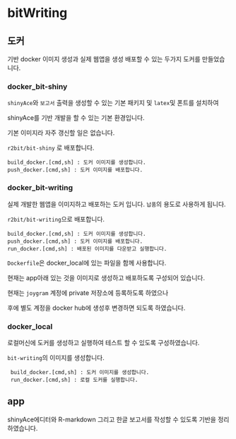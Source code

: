 # bitWriting

## 도커

기반 docker 이미지 생성과 실제 웹앱을 생성 배포할 수 있는 두가지 도커를 만들었습니다.

### docker_bit-shiny

`shinyAce`와 `보고서` 출력을 생성할 수 있는 기본 패키지 및 `latex`및 폰트를 설치하여

shinyAce를 기반 개발을 할 수 있는 기본 환경입니다.

기본 이미지라 자주 갱신할 일은 없습니다.

`r2bit/bit-shiny` 로 배포합니다.

```
build_docker.[cmd,sh] : 도커 이미지를 생성합니다.
push_docker.[cmd,sh] : 도커 이미지를 배포합니다. 
```

### docker_bit-writing

실제 개발한 웹앱을 이미지하고 배포하는 도커 입니다. `납품`의 용도로 사용하게 됩니다.

`r2bit/bit-writing`으로 배포합니다.

```
build_docker.[cmd,sh] : 도커 이미지를 생성합니다.
push_docker.[cmd,sh] : 도커 이미지를 배포합니다. 
run_docker.[cmd,sh] : 배포된 이미지를 다운받고 실행합니다. 
```

`Dockerfile`은 docker_local에 있는 파일을 함께 사용합니다.

현재는 app아래 있는 것을 이미지로 생성하고 배포하도록 구성되어 있습니다.

현재는 `joygram` 계정에 private 저장소에 등록하도록 하였으나

후에 별도 계정을 docker hub에 생성후 변경하면 되도록 하였습니다.

### docker_local

로컬머신에 도커를 생성하고 실행하여 테스트 할 수 있도록 구성하였습니다.

`bit-writing`의 이미지를 생성합니다.

```
 build_docker.[cmd,sh] : 도커 이미지를 생성합니다.
 run_docker.[cmd,sh] : 로컬 도커를 실행합니다. 
```

## app

shinyAce에디터와 R-markdown 그리고 한글 보고서를 작성할 수 있도록 기반을 정리하였습니다.
